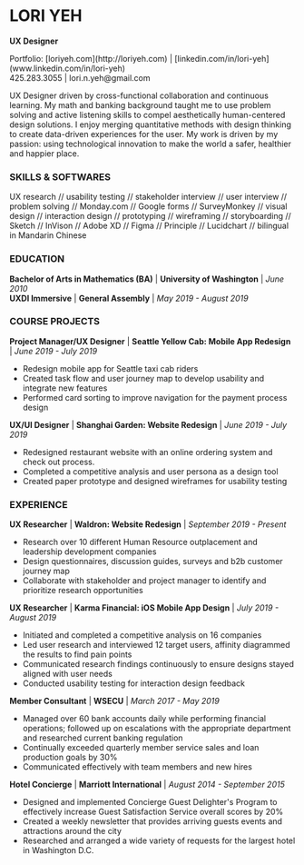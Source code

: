 # **LORI YEH**
**UX Designer**

<div style="text-align: left"> Portfolio: [loriyeh.com](http://loriyeh.com) | [linkedin.com/in/lori-yeh](www.linkedin.com/in/lori-yeh) <br></div>
425.283.3055 | lori.n.yeh@gmail.com 
    
UX Designer driven by cross-functional collaboration and continuous learning. My math and banking background taught me to use problem solving and active listening skills to compel aesthetically human-centered design solutions. I enjoy merging quantitative methods with design thinking to create data-driven experiences for the user. My work is driven by my passion: using technological innovation to make the world a safer, healthier and happier place.

### SKILLS & SOFTWARES
UX research // usability testing // stakeholder interview // user interview // problem solving // Monday.com // Google forms // SurveyMonkey // visual design // interaction design // prototyping // wireframing // storyboarding // Sketch // InVison // Adobe XD // Figma // Principle // Lucidchart // bilingual in Mandarin Chinese

### EDUCATION
**Bachelor of Arts in Mathematics (BA)** | **University of Washington** | _June 2010_ <br>
**UXDI Immersive** | **General Assembly** | _May 2019 - August 2019_

### COURSE PROJECTS

**Project Manager/UX Designer** | **Seattle Yellow Cab: Mobile App Redesign** | _June 2019 - July 2019_
* Redesign mobile app for Seattle taxi cab riders
* Created task flow and user journey map to develop usability and integrate new features
* Performed card sorting to improve navigation for the payment process design

**UX/UI Designer** | **Shanghai Garden: Website Redesign** | _June 2019 - July 2019_
* Redesigned restaurant website with an online ordering system and check out process. 
* Completed a competitive analysis and user persona as a design tool
* Created paper prototype and designed wireframes for usability testing

### EXPERIENCE

**UX Researcher** | **Waldron: Website Redesign** | _September 2019 - Present_ 
* Research over 10 different Human Resource outplacement and leadership development companies 
* Design questionnaires, discussion guides, surveys and b2b customer journey map 
* Collaborate with stakeholder and project manager to identify and prioritize research opportunities

**UX Researcher** | **Karma Financial: iOS Mobile App Design** | _July 2019 - August 2019_
* Initiated and completed a competitive analysis on 16 companies
* Led user research and interviewed 12 target users, affinity diagrammed the results to find pain points 
* Communicated research findings continuously to ensure designs stayed aligned with user needs
* Conducted usability testing for interaction design feedback

**Member Consultant** | **WSECU** | _March 2017 - May 2019_
* Managed over 60 bank accounts daily while performing financial operations; followed up on escalations with the appropriate department and researched current banking regulation
* Continually exceeded quarterly member service sales and loan production goals by 30%
* Communicated effectively with team members and new hires 

**Hotel Concierge** | **Marriott International** | _August 2014 - September 2015_
* Designed and implemented Concierge Guest Delighter's Program to effectively increase Guest Satisfaction Service overall scores by 20%
* Created a weekly newsletter that provides arriving guests events and attractions around the city
* Researched and arranged a wide variety of requests for the largest hotel in Washington D.C.
